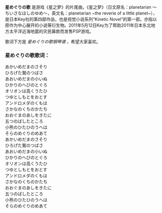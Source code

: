 

**星めぐりの歌** 是游戏《星之梦》的片尾曲。《星之梦》（日文原名：planetarian ～ちいさなほしのゆめ～，英文名：planetarian
~the reverie of a little planet~），是日本Key社的第四部作品，也是视觉小说系列“Kinetic
Novel”的第一部。亦指以原作为中心展开的小说等衍生物。2011年5月12日Key为了帮助2011年日本东北地方太平洋近海地震的灾民募款而发售PSP游戏。

  
歌词下方是 _星めぐりの歌钢琴谱_ ，希望大家喜欢。

### 星めぐりの歌歌词：

あかいめだまのさそり  
ひろげた鷲のつばさ  
あおいめだまの小いぬ  
ひかりのへびのとぐろ  
オリオンは高くうたひ  
つゆとしもとをおとす  
アンドロメダのくもは  
さかなのくちのかたち  
おおぐまのあしをきたに  
五つのばしたところ  
小熊のひたひのうへは  
そらのめぐりのめあて  
あかいめだまのさそり  
ひろげた鷲のつばさ  
あおいめだまの小いぬ  
ひかりのへびのとぐろ  
オリオンは高くうたひ  
つゆとしもとをおとす  
アンドロメダのくもは  
さかなのくちのかたち  
おおぐまのあしをきたに  
五つのばしたところ  
小熊のひたひのうへは  
そらのめぐりのめあて

